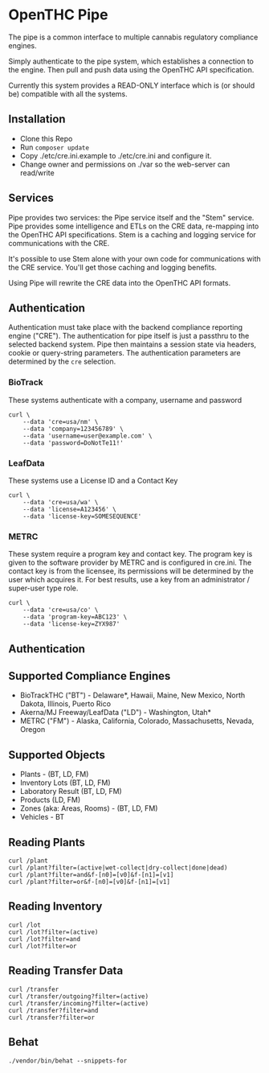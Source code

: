 # OpenTHC Pipe

The pipe is a common interface to multiple cannabis regulatory compliance engines.

Simply authenticate to the pipe system, which establishes a connection to the engine.
Then pull and push data using the OpenTHC API specification.

Currently this system provides a READ-ONLY interface which is (or should be) compatible with all the systems.

## Installation

* Clone this Repo
* Run `composer update`
* Copy ./etc/cre.ini.example to ./etc/cre.ini and configure it.
* Change owner and permissions on ./var so the web-server can read/write

## Services

Pipe provides two services: the Pipe service itself and the "Stem" service.
Pipe provides some intelligence and ETLs on the CRE data, re-mapping into the OpenTHC API specifications.
Stem is a caching and logging service for communications with the CRE.

It's possible to use Stem alone with your own code for communications with the CRE service.
You'll get those caching and logging benefits.

Using Pipe will rewrite the CRE data into the OpenTHC API formats.


## Authentication

Authentication must take place with the backend compliance reporting engine ("CRE").
The authentication for pipe itself is just a passthru to the selected backend system.
Pipe then maintains a session state via headers, cookie or query-string parameters.
The authentication parameters are determined by the `cre` selection.


### BioTrack

These systems authenticate with a company, username and password

	curl \
		--data 'cre=usa/nm' \
		--data 'company=123456789' \
		--data 'username=user@example.com' \
		--data 'password=DoNotTe11!'


### LeafData

These systems use a License ID and a Contact Key

	curl \
		--data 'cre=usa/wa' \
		--data 'license=A123456' \
		--data 'license-key=SOMESEQUENCE'


### METRC

These system require a program key and contact key.
The program key is given to the software provider by METRC and is configured in cre.ini.
The contact key is from the licensee, its permissions will be determined by the user which acquires it.
For best results, use a key from an administrator / super-user type role.

	curl \
		--data 'cre=usa/co' \
		--data 'program-key=ABC123' \
		--data 'license-key=ZYX987'


## Authentication


## Supported Compliance Engines

 * BioTrackTHC ("BT") - Delaware*, Hawaii, Maine, New Mexico, North Dakota, Illinois, Puerto Rico
 * Akerna/MJ Freeway/LeafData ("LD") - Washington, Utah*
 * METRC ("FM") - Alaska, California, Colorado, Massachusetts, Nevada, Oregon


## Supported Objects

 * Plants - (BT, LD, FM)
 * Inventory Lots (BT, LD, FM)
 * Laboratory Result (BT, LD, FM)
 * Products (LD, FM)
 * Zones (aka: Areas, Rooms) - (BT, LD, FM)
 * Vehicles - BT


## Reading Plants

	curl /plant
	curl /plant?filter=(active|wet-collect|dry-collect|done|dead)
	curl /plant?filter=and&f-[n0]=[v0]&f-[n1]=[v1]
	curl /plant?filter=or&f-[n0]=[v0]&f-[n1]=[v1]


## Reading Inventory

	curl /lot
	curl /lot?filter=(active)
	curl /lot?filter=and
	curl /lot?filter=or


## Reading Transfer Data

	curl /transfer
	curl /transfer/outgoing?filter=(active)
	curl /transfer/incoming?filter=(active)
	curl /transfer?filter=and
	curl /transfer?filter=or


## Behat

	./vendor/bin/behat --snippets-for
